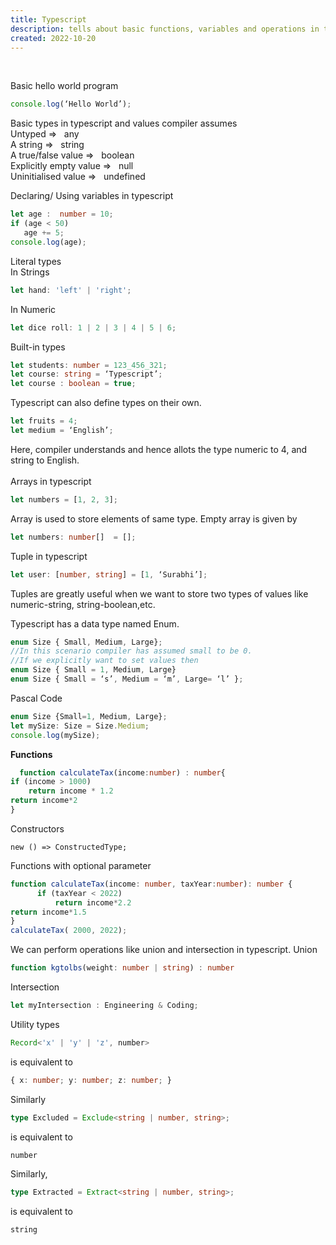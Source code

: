 ```yaml
---
title: Typescript
description: tells about basic functions, variables and operations in typescript.
created: 2022-10-20
---
```

<br>

Basic hello world program<br>
```typescript
console.log(‘Hello World’);
```
Basic types in typescript and values compiler assumes<br>
Untyped => &nbsp; any<br>
A string => &nbsp; string<br>
A true/false value => &nbsp; boolean<br>
Explicitly empty value => &nbsp; null<br>
Uninitialised value => &nbsp; undefined

Declaring/ Using variables in typescript
```typescript
let age :  number = 10;
if (age < 50)
   age += 5;
console.log(age);
```
Literal types<br>
In Strings
```typescript
let hand: 'left' | 'right';
```
In Numeric
```typescript
let dice roll: 1 | 2 | 3 | 4 | 5 | 6;
```

Built-in types<br>
```typescript
let students: number = 123_456_321;
let course: string = ‘Typescript’;
let course : boolean = true;
```
Typescript can also define types on their own.
```typescript
let fruits = 4;
let medium = ‘English’;
```
Here, compiler understands and hence allots the type numeric to 4, and string to English.
<br><br>
Arrays in typescript
```typescript
let numbers = [1, 2, 3];
```
Array is used to store elements of same type.
Empty array is given by
```typescript
let numbers: number[]  = [];
```
Tuple in typescript
```typescript
let user: [number, string] = [1, ‘Surabhi’];
```
Tuples are greatly useful when we want to store two types of values like numeric-string, string-boolean,etc.

Typescript has a data type named Enum.
```typescript
enum Size { Small, Medium, Large};
//In this scenario compiler has assumed small to be 0.
//If we explicitly want to set values then
enum Size { Small = 1, Medium, Large}
enum Size { Small = ‘s’, Medium = ‘m’, Large= ‘l’ };
```
Pascal Code
```typescript
enum Size {Small=1, Medium, Large};
let mySize: Size = Size.Medium;
console.log(mySize);
```

<b>Functions</b>
```typescript  
  function calculateTax(income:number) : number{
if (income > 1000)
    return income * 1.2
return income*2
}
 ```
Constructors
```
new () => ConstructedType;
```

Functions with optional parameter
```typescript
function calculateTax(income: number, taxYear:number): number {
      if (taxYear < 2022)
          return income*2.2
return income*1.5
}
calculateTax( 2000, 2022);
```
We can perform operations like union and intersection in typescript.
Union
```typescript
function kgtolbs(weight: number | string) : number
```
Intersection
```typescript
let myIntersection : Engineering & Coding;
```
Utility types
```typescript
Record<'x' | 'y' | 'z', number>
```
is equivalent to
```typescript
{ x: number; y: number; z: number; }
```
Similarly
```typescript
type Excluded = Exclude<string | number, string>;
```
is equivalent to
```typescript
number
```
Similarly,
```typescript
type Extracted = Extract<string | number, string>;
```
is equivalent to
```typescript
string
```
